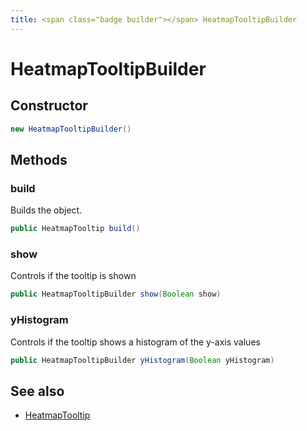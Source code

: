 ```yaml
---
title: <span class="badge builder"></span> HeatmapTooltipBuilder
---
```

# <span class="badge builder"></span> HeatmapTooltipBuilder

## Constructor

```java
new HeatmapTooltipBuilder()
```
## Methods

### <span class="badge object-method"></span> build

Builds the object.

```java
public HeatmapTooltip build()
```

### <span class="badge object-method"></span> show

Controls if the tooltip is shown

```java
public HeatmapTooltipBuilder show(Boolean show)
```

### <span class="badge object-method"></span> yHistogram

Controls if the tooltip shows a histogram of the y-axis values

```java
public HeatmapTooltipBuilder yHistogram(Boolean yHistogram)
```

## See also

 * <span class="badge object-type-class"></span> [HeatmapTooltip](./object-HeatmapTooltip.md)
